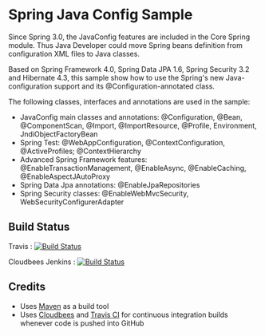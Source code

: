 # Spring Java Config Sample #

Since Spring 3.0, the JavaConfig features are included in the Core Spring module. Thus Java Developer could move Spring beans definition from configuration XML files to Java classes.

Based on Spring Framework 4.0, Spring Data JPA 1.6, Spring Security 3.2 and Hibernate 4.3, this sample show how to use the Spring's new Java-configuration support and its @Configuration-annotated class.

The following classes, interfaces and annotations are used in the sample:
* JavaConfig main classes and annotations: @Configuration, @Bean, @ComponentScan, @Import, @ImportResource, @Profile, Environment, JndiObjectFactoryBean 
* Spring Test: @WebAppConfiguration, @ContextConfiguration, @ActiveProfiles;  @ContextHierarchy
* Advanced Spring Framework features: @EnableTransactionManagement, @EnableAsync, @EnableCaching,  @EnableAspectJAutoProxy 
* Spring Data Jpa annotations: @EnableJpaRepositories
* Spring Security classes: @EnableWebMvcSecurity, WebSecurityConfigurerAdapter 


## Build Status ##

Travis : [![Build
Status](https://travis-ci.org/arey/spring-javaconfig-sample.png?branch=master)](https://travis-ci.org/arey/spring-javaconfig-sample)

Cloudbees Jenkins : [![Build
Status](https://javaetmoi.ci.cloudbees.com/job/spring-javaconfig-sample/badge/icon)](https://javaetmoi.ci.cloudbees.com/job/spring-javaconfig-sample/)


## Credits ##

* Uses [Maven](http://maven.apache.org/) as a build tool
* Uses [Cloudbees](http://www.cloudbees.com/foss) and [Travis CI](www.travis-ci.org) for continuous integration builds whenever code is pushed into GitHub

